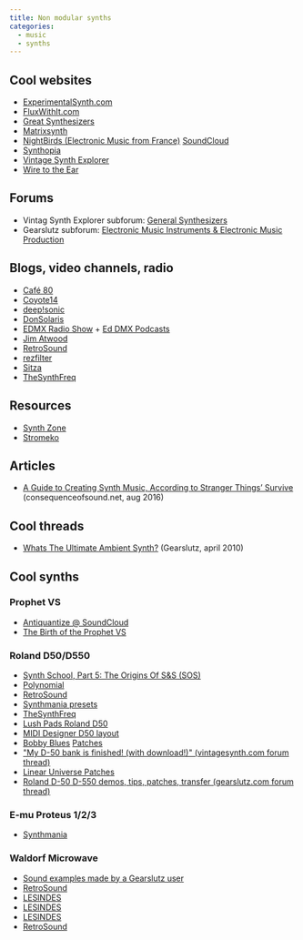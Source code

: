 ```yaml
---
title: Non modular synths
categories:
  - music
  - synths
---
```


## Cool websites

- [ExperimentalSynth.com](http://www.experimentalsynth.com/)
- [FluxWithIt.com](http://fluxwithit.com/)
- [Great Synthesizers](http://greatsynthesizers.com/)
- [Matrixsynth](http://www.matrixsynth.com/)
- [NightBirds (Electronic Music from France)](http://nightbirds31.blogspot.fr/)
  [SoundCloud](https://soundcloud.com/nightbirds-electronic)
- [Synthopia](http://www.synthtopia.com/content/category/electronic-music-gear/modular-synthesizers-electronic-music-gear/)
- [Vintage Synth Explorer](http://www.vintagesynth.com/)
- [Wire to the Ear](http://www.wiretotheear.com/)

## Forums

- Vintag Synth Explorer subforum: [General Synthesizers](http://www.vintagesynth.com/forum/viewforum.php?f=1&sid=a80070731e73353c745e3dd59e1e2d05)
- Gearslutz subforum: [Electronic Music Instruments & Electronic Music Production](https://www.gearslutz.com/board/electronic-music-instruments-electronic-music-production/)

## Blogs, video channels, radio

- [Café 80](http://khoral.blogspot.fr/)
- [Coyote14](http://coyote14.blogspot.fr/)
- [deep!sonic](http://www.deepsonic.ch/)
- [DonSolaris](http://www.donsolaris.com/)
- [EDMX Radio Show](http://dmxkrew.blogspot.fr/) + [Ed DMX Podcasts](http://www.fun-in-the-murky.com/Audio/dmx_krew/)
- [Jim Atwood](https://jimatwood.wordpress.com/)
- [RetroSound](https://www.youtube.com/user/retrosound72/videos)
- [rezfilter](https://www.youtube.com/user/rezfilter/videos)
- [Sitza](https://www.youtube.com/user/Syntza/videos)
- [TheSynthFreq](https://www.youtube.com/user/TheSynthFreq/videos)

## Resources

- [Synth Zone](http://www.synthzone.com/)
- [Stromeko](http://synth.stromeko.net/)

## Articles

- [A Guide to Creating Synth Music, According to Stranger Things’ Survive](http://consequenceofsound.net/2016/08/a-guide-to-creating-synth-music-according-to-stranger-things-survive/) (consequenceofsound.net, aug 2016)

## Cool threads

- [Whats The Ultimate Ambient Synth?](https://www.gearslutz.com/board/electronic-music-instruments-electronic-music-production/481410-whats-ultimate-ambient-synthsu.html) (Gearslutz, april 2010)

## Cool synths

### Prophet VS
  - [Antiquantize @ SoundCloud](https://soundcloud.com/antiquantize/prophet-vs-ambient)
  - [The Birth of the Prophet VS](http://www.vintagesynth.com/sci/birth.txt)

### Roland D50/D550
  - [Synth School, Part 5: The Origins Of S&S (SOS)](http://www.soundonsound.com/sos/1997_articles/dec97/synthschool5.html)
  - [Polynomial](http://www.polynominal.com/site/studio/gear/synth/roland_d550/roland-d50.html)
  - [RetroSound](https://www.youtube.com/watch?v=T1CmhImtOog)
  - [Synthmania presets](http://www.synthmania.com/d-50.htm)
  - [TheSynthFreq](https://www.youtube.com/watch?t=423&v=H0oecZVcoUQ)
  - [Lush Pads Roland D50](https://www.youtube.com/watch?v=kldv6LmJe3s)
  - [MIDI Designer D50 layout](https://www.reddit.com/r/synthesizers/comments/2tqjbv/i_spent_5_weeks_on_creating_a_fully_featured_ipad/)
  - [Bobby Blues](http://bobbyblues.recup.ch/roland_d-50/d-50.html)
    [Patches](http://bobbyblues.recup.ch/roland_d-50/d-50_patches.html)
  - ["My D-50 bank is finished! (with download!)" (vintagesynth.com forum thread)](http://www.vintagesynth.com/forum/viewtopic.php?f=1&t=58933)
  - [Linear Universe Patches](http://www.cl-projects-sound-design.com/linear-universe.html)
  - [Roland D-50 D-550 demos, tips, patches, transfer (gearslutz.com forum thread)](https://www.gearslutz.com/board/electronic-music-instruments-electronic-music-production/248072-roland-d-50-d-550-demos-tips-patches-transfer.html)

### E-mu Proteus 1/2/3
  - [Synthmania](https://www.youtube.com/watch?v=J2J0VWTlKu8)

### Waldorf Microwave
  - [Sound examples made by a Gearslutz user](https://www.gearslutz.com/board/10427152-post1.html)
  - [RetroSound](https://www.youtube.com/watch?v=J8HHOiWoH24)
  - [LESINDES](https://www.youtube.com/watch?v=LzW2ClKFOtE)
  - [LESINDES](https://www.youtube.com/watch?v=8t2qGDuq_BA)
  - [LESINDES](https://www.youtube.com/watch?v=a-G3znl4nE4)
  - [RetroSound](https://www.youtube.com/watch?v=cKA0LF3BO1U)